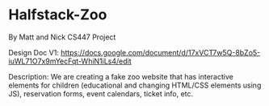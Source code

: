 # Halfstack-Zoo
By Matt and Nick
CS447 Project

Design Doc V1: https://docs.google.com/document/d/17xVCT7w5Q-8bZo5-iuWL71O7x9mYecFqt-WhiN1iLs4/edit

Description: We are creating a fake zoo website that has interactive elements for children (educational and changing HTML/CSS elements using JS), reservation forms, event calendars, ticket info, etc.
